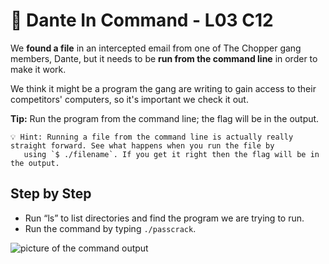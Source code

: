 # 🧨 Dante In Command - L03 C12

We **found a file** in an intercepted email from one of The Chopper gang members, Dante, but it needs to be **run from the command line** in order to make it work.

We think it might be a program the gang are writing to gain access to their competitors' computers, so it's important we check it out.  

**Tip:** Run the program from the command line; the flag will be in the output.

```
💡 Hint: Running a file from the command line is actually really straight forward. See what happens when you run the file by
   using `$ ./filename`. If you get it right then the flag will be in the output.
```

## Step by Step

- Run “ls” to list directories and find the program we are trying to run.
- Run the command by typing `./passcrack`.

![picture of the command output](assets/danteincommand1.jpg)
